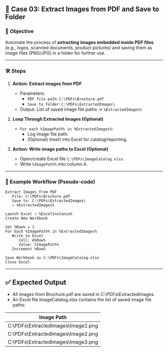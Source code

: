 ## 🔹 Case 03: Extract Images from PDF and Save to Folder

### 🎯 Objective
Automate the process of **extracting images embedded inside PDF files** (e.g., logos, scanned documents, product pictures) and saving them as image files (PNG/JPG) in a folder for further use.

---

### 🛠️ Steps

1. **Action: Extract images from PDF**
   - Parameters:
     - `PDF file path`: `C:\PDFs\Brochure.pdf`
     - `Save to folder`: `C:\PDFs\ExtractedImages\`
   - Output: List of saved image file paths → `%ExtractedImages%`

2. **Loop Through Extracted Images (Optional)**
   - `For each %ImagePath% in %ExtractedImages%`:
     - Log image file path.
     - (Optional) Insert into Excel for catalog/reporting.

3. **Action: Write image paths to Excel (Optional)**
   - Open/create Excel file `C:\PDFs\ImageCatalog.xlsx`.
   - Write `%ImagePath%` into column A.

---

### 📂 Example Workflow (Pseudo-code)
```plaintext
Extract Images from PDF
   File: C:\PDFs\Brochure.pdf
   Save to: C:\PDFs\ExtractedImages\
   → %ExtractedImages%

Launch Excel → %ExcelInstance%
Create New Workbook

Set %Row% = 1
For Each %ImagePath% in %ExtractedImages%
   Write to Excel
      Cell: A%Row%
      Value: %ImagePath%
   Increment %Row%

Save Workbook as C:\PDFs\ImageCatalog.xlsx
Close Excel
```

---

## ✅ Expected Output
- All images from Brochure.pdf are saved in C:\PDFs\ExtractedImages\.
- An Excel file ImageCatalog.xlsx contains the list of saved image file paths:

| Image Path                         |
| ---------------------------------- |
| C:\PDFs\ExtractedImages\Image1.png |
| C:\PDFs\ExtractedImages\Image2.png |
| C:\PDFs\ExtractedImages\Image3.png |
